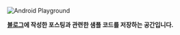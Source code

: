 
![Android Playground](https://user-images.githubusercontent.com/85336456/185168970-47c8af01-6513-4a0e-81aa-cdf3525c6f94.png)

**[블로그](velog.io/@hoyhozz)에 작성한 포스팅과 관련한 샘플 코드를 저장하는 공간입니다.**
